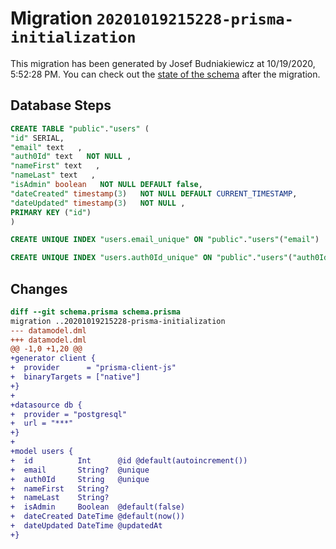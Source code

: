 # Migration `20201019215228-prisma-initialization`

This migration has been generated by Josef Budniakiewicz at 10/19/2020, 5:52:28 PM.
You can check out the [state of the schema](./schema.prisma) after the migration.

## Database Steps

```sql
CREATE TABLE "public"."users" (
"id" SERIAL,
"email" text   ,
"auth0Id" text   NOT NULL ,
"nameFirst" text   ,
"nameLast" text   ,
"isAdmin" boolean   NOT NULL DEFAULT false,
"dateCreated" timestamp(3)   NOT NULL DEFAULT CURRENT_TIMESTAMP,
"dateUpdated" timestamp(3)   NOT NULL ,
PRIMARY KEY ("id")
)

CREATE UNIQUE INDEX "users.email_unique" ON "public"."users"("email")

CREATE UNIQUE INDEX "users.auth0Id_unique" ON "public"."users"("auth0Id")
```

## Changes

```diff
diff --git schema.prisma schema.prisma
migration ..20201019215228-prisma-initialization
--- datamodel.dml
+++ datamodel.dml
@@ -1,0 +1,20 @@
+generator client {
+  provider      = "prisma-client-js"
+  binaryTargets = ["native"]
+}
+
+datasource db {
+  provider = "postgresql"
+  url = "***"
+}
+
+model users {
+  id          Int      @id @default(autoincrement())
+  email       String?  @unique
+  auth0Id     String   @unique
+  nameFirst   String?
+  nameLast    String?
+  isAdmin     Boolean  @default(false)
+  dateCreated DateTime @default(now())
+  dateUpdated DateTime @updatedAt
+}
```


